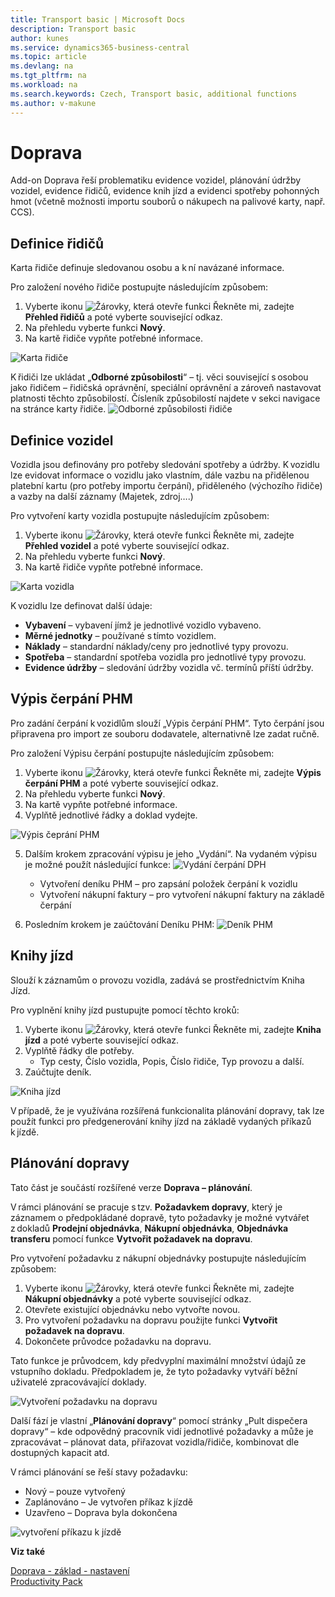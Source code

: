 ```yaml
---
title: Transport basic | Microsoft Docs
description: Transport basic
author: kunes
ms.service: dynamics365-business-central
ms.topic: article
ms.devlang: na
ms.tgt_pltfrm: na
ms.workload: na
ms.search.keywords: Czech, Transport basic, additional functions
ms.author: v-makune
---
```

# Doprava

Add-on Doprava řeší problematiku evidence vozidel, plánování údržby vozidel, evidence řidičů, evidence knih jízd a evidenci spotřeby pohonných hmot (včetně možnosti importu souborů o nákupech na palivové karty, např. CCS).

## Definice řidičů
Karta řidiče definuje sledovanou osobu a k ní navázané informace.  

Pro založení nového řidiče postupujte následujícím způsobem:
1. Vyberte ikonu ![Žárovky, která otevře funkci Řekněte mi](media/ui-search/search_small.png "Řekněte mi, co chcete dělat"), zadejte **Přehled řidičů** a poté vyberte související odkaz.
2. Na přehledu vyberte funkci **Nový**.
3. Na kartě řidiče vypňte potřebné informace.

![Karta řidiče](media/transport_drivercard.png)

K řidiči lze ukládat „**Odborné způsobilosti**“ – tj. věci související s osobou jako řidičem – řidičská oprávnění, speciální oprávnění a zároveň nastavovat platnosti těchto způsobilostí. Čísleník způsobilostí najdete v sekci navigace na stránce karty řidiče.
![Odborné způsobilosti řidiče](media/transport_driver_zp.png)


## Definice vozidel
Vozidla jsou definovány pro potřeby sledování spotřeby a údržby. K vozidlu lze evidovat informace o vozidlu jako vlastním, dále vazbu na přidělenou platební kartu (pro potřeby importu čerpání), přiděleného (výchozího řidiče) a vazby na další záznamy (Majetek, zdroj….) 

Pro vytvoření karty vozidla postupujte následujícím způsobem:
1. Vyberte ikonu ![Žárovky, která otevře funkci Řekněte mi](media/ui-search/search_small.png "Řekněte mi, co chcete dělat"), zadejte **Přehled vozidel** a poté vyberte související odkaz.
2. Na přehledu vyberte funkci **Nový**.
3. Na kartě řidiče vypňte potřebné informace.

![Karta vozidla](media/transport_vehiclecard.png)

K vozidlu lze definovat další údaje: 
 - **Vybavení** – vybavení jímž je jednotlivé vozidlo vybaveno.
 - **Měrné jednotky** – používané s tímto vozidlem.
 - **Náklady** – standardní náklady/ceny pro jednotlivé typy provozu.
 - **Spotřeba** – standardní spotřeba vozidla pro jednotlivé typy provozu.
 - **Evidence údržby** – sledování údržby vozidla vč. termínů příští údržby.

## Výpis čerpání PHM 
Pro zadání čerpání k vozidlům slouží „Výpis čerpání PHM“. Tyto čerpání jsou připravena pro import ze souboru dodavatele, alternativně lze zadat ručně. 


Pro založení Výpisu čerpání postupujte následujícím způsobem:
1. Vyberte ikonu ![Žárovky, která otevře funkci Řekněte mi](media/ui-search/search_small.png "Řekněte mi, co chcete dělat"), zadejte **Výpis čerpání PHM** a poté vyberte související odkaz.
2. Na přehledu vyberte funkci **Nový**.
3. Na kartě vypňte potřebné informace.
4. Vyplňtě jednotlivé řádky a doklad vydejte.

![Výpis čeprání PHM](media/transport_phm_PHMV.png)

5. Dalším krokem zpracování výpisu je jeho „Vydání“. Na vydaném výpisu je možné použít následující funkce: 
    ![Vydání čerpání DPH](media/transport_phm_PHM_release.png)
    - Vytvoření deníku PHM – pro zapsání položek čerpání k vozidlu 
    - Vytvoření nákupní faktury – pro vytvoření nákupní faktury na základě čerpání 

6. Posledním krokem je zaúčtování Deníku PHM: 
    ![Deník PHM](media/transport_phm_journal.png)

## Knihy jízd
Slouží k záznamům o provozu vozidla, zadává se prostřednictvím Kniha Jízd. 

Pro vyplnění knihy jízd pustupujte pomocí těchto kroků:
1. Vyberte ikonu ![Žárovky, která otevře funkci Řekněte mi](media/ui-search/search_small.png "Řekněte mi, co chcete dělat"), zadejte **Kniha jízd** a poté vyberte související odkaz.
2. Vyplňtě řádky dle potřeby.
    - Typ cesty, Číslo vozidla, Popis, Číslo řidiče, Typ provozu a další.
3. Zaúčtujte deník.

![Kniha jízd](media/transport_rides_journal.png)

V případě, že je využívána rozšířená funkcionalita plánování dopravy, tak lze použít funkci pro předgenerování knihy jízd na základě vydaných příkazů k jízdě. 

## Plánování dopravy 

Tato část je součástí rozšířené verze **Doprava – plánování**. 

V rámci plánování se pracuje s tzv. **Požadavkem dopravy**, který je záznamem o předpokládané dopravě, tyto požadavky je možné vytvářet z dokladů **Prodejní objednávka**, **Nákupní objednávka**, **Objednávka transferu** pomocí funkce **Vytvořit požadavek na dopravu**. 

Pro vytvoření požadavku z nákupní objednávky postupujte následujícím způsobem:
1. Vyberte ikonu ![Žárovky, která otevře funkci Řekněte mi](media/ui-search/search_small.png "Řekněte mi, co chcete dělat"), zadejte **Nákupní objednávky** a poté vyberte související odkaz.
2. Otevřete existující objednávku nebo vytvořte novou.
3. Pro vytvoření požadavku na dopravu použijte funkci **Vytvořit požadavek na dopravu**.
4. Dokončete průvodce požadavku na dopravu.

Tato funkce je průvodcem, kdy předvyplní maximální množství údajů ze vstupního dokladu. Předpokladem je, že tyto požadavky vytváří běžní uživatelé zpracovávající doklady. 

![Vytvoření požadavku na dopravu](media/transport_planning.png)

Další fází je vlastní „**Plánování dopravy**“ pomocí stránky „Pult dispečera dopravy“ – kde odpovědný pracovník vidí jednotlivé požadavky a může je zpracovávat – plánovat data, přiřazovat vozidla/řidiče, kombinovat dle dostupných kapacit atd. 

V rámci plánování se řeší stavy požadavku: 
- Nový – pouze vytvořený 
- Zaplánováno – Je vytvořen příkaz k jízdě 
- Uzavřeno – Doprava byla dokončena 

![vytvoření příkazu k jízdě](media/transport_rideorder.png)

**Viz také**

[Doprava - základ - nastavení](transport-basic-setup.md)  
[Productivity Pack](productivity-pack.md)
